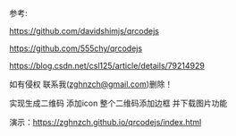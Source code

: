 参考:

https://github.com/davidshimjs/qrcodejs

https://github.com/555chy/qrcodejs

https://blog.csdn.net/csl125/article/details/79214929

如有侵权 联系我(zghnzch@gmail.com)删除！

 
实现生成二维码 添加icon 整个二维码添加边框 并下载图片功能

演示：https://zghnzch.github.io/qrcodejs/index.html